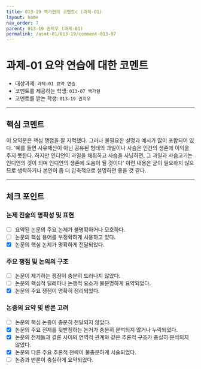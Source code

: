 ```yaml
---
title: 013-19 백가현의 코멘트c (과제-01) 
layout: home
nav_order: 7
parent: 013-19 권지우 (과제-01)
permalink: /asmt-01/013-19/comment-013-07
---
```


# 과제-01 요약 연습에 대한 코멘트

- 대상과제: `과제-01 요약 연습`
- 코멘트를 제공하는 학생: `013-07 백가현` 
- 코멘트를 받는 학생: `013-19 권지우` 

---

## 핵심 코멘트

이 요약문은 핵심 쟁점을 잘 지적했다. 그러나 불필요한 설명과 예시가 많이 포함되어 있다. '예를 들면 사유재산이 아닌 공유된 형태의 과일이나 사슴은 인간의 생존에 이익을 주지 못한다. 하지만 인디언이 과일을 채취하고 사슴을 사냥하면, 그 과일과 사슴고기는 인디언의 것이 되며 인디언의 생존에 도움이 될 것이다' 이런 내용은 굳이 필요하지 않으므로 생략하거나 본인이 좀 더 압축적으로 설명하면 좋을 것 같다. 

---

## 체크 포인트

### 논제 진술의 명확성 및 표현  
- [ ] 요약된 논문의 주요 논제가 불명확하거나 모호하다.  
- [ ] 논문의 핵심 용어를 부정확하게 사용하고 있다.  
- [x] 논문의 핵심 논제가 명확하게 전달되었다.  

### 주요 쟁점 및 논의의 구조  
- [ ] 논문이 제기하는 쟁점이 충분히 드러나지 않았다.  
- [ ] 논문의 핵심적 딜레마나 논쟁적 요소가 불분명하게 요약되었다.  
- [x] 논문의 주요 쟁점이 명확히 정리되었다.  

### 논증의 요약 및 반론 고려  
- [ ] 논문의 핵심 논증이 충분히 전달되지 않았다.  
- [x] 논문의 주요 전제를 뒷받침하는 논거가 충분히 분석되지 않거나 누락되었다.  
- [x] 논문의 전제들과 결론 사이의 연역적 관계와 같은 추론적 구조가 충실히 분석되지 않았다.  
- [x] 논문의 다른 주요 추론적 전략이 불충분하게 서술되었다.
- [ ] 논증과 반론이 충실하게 요약되었다. 